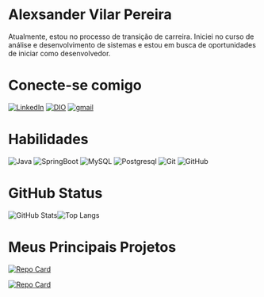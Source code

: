 # Alexsander Vilar Pereira

Atualmente, estou no processo de transição de carreira. Iniciei no curso de análise e desenvolvimento de sistemas e estou em busca de oportunidades de iniciar como desenvolvedor. 

# Conecte-se comigo

[![LinkedIn](https://img.shields.io/badge/LinkedIn-fff?style=for-the-badge&logo=linkedin&logoColor=0E76A8)](https://www.linkedin.com/in/alexsander-vilar-pereira-a5173b131/) [![DIO](https://img.shields.io/badge/Meu_perfil_na_DIO-fff?style=for-the-badge)](https://www.dio.me/users/alexandervilar) [![gmail](https://img.shields.io/badge/email-fff?style=for-the-badge&logo=gmail&logoColor=00)](https://mail.google.com/mail/u/0/?fs=1&tf=cm&source=mailto&to=alexsandervilar@gmail.com) 



# Habilidades

![Java](https://img.shields.io/badge/Java-fff?style=for-the-badge&logo=java) ![SpringBoot](https://img.shields.io/badge/SpringBoot-fff?style=for-the-badge&logo=SpringBoot)  ![MySQL](https://img.shields.io/badge/Mysql-fff?style=for-the-badge&logo=Mysql) ![Postgresql](https://img.shields.io/badge/Postgresql-fff?style=for-the-badge&logo=Postgresql)  ![Git](https://img.shields.io/badge/Git-fff?style=for-the-badge&logo=Git)  ![GitHub](https://img.shields.io/badge/GitHub-fff?style=for-the-badge&logo=GitHub)



# GitHub Status

![GitHub Stats](https://github-readme-stats.vercel.app/api?username=Alexsander-Vilar&theme=transparent&bg_color=fff&border_color=30A3DC&show_icons=true&icon_color=30A3DC&title_color=E94D5F&text_color=000)![Top Langs](https://github-readme-stats-git-masterrstaa-rickstaa.vercel.app/api/top-langs/?username=Alexsander-Vilar&bg_color=fff&border_color=30A3DC&title_color=E94D5F&text_color=000)



# Meus Principais Projetos

[![Repo Card](https://github-readme-stats.vercel.app/api/pin/?username=Alexsander-Vilar&repo=aula-de-spring-boot-api-michelli-brito-parking-control&bg_color=fff&border_color=30A3DC&show_icons=true&icon_color=30A3DC&title_color=E94D5F&text_color=000)](https://github.com/Alexsander-Vilar/aula-de-spring-boot-api-michelli-brito-parking-control) 

[![Repo Card](https://github-readme-stats.vercel.app/api/pin/?username=Alexsander-Vilar&repo=spring-boot-2-essentials&bg_color=fff&border_color=30A3DC&show_icons=true&icon_color=30A3DC&title_color=E94D5F&text_color=000)](https://github.com/Alexsander-Vilar/spring-boot-2-essentials)